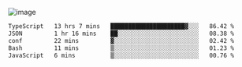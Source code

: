 ![image](https://github-profile-trophy.vercel.app/?username=CMOISDEAD&theme=darkhub&row=1&no-frame=true&margin-w=15&margin-h=15)
<!--START_SECTION:waka-->

```txt
TypeScript   13 hrs 7 mins   █████████████████████▓░░░   86.42 %
JSON         1 hr 16 mins    ██░░░░░░░░░░░░░░░░░░░░░░░   08.38 %
conf         22 mins         ▓░░░░░░░░░░░░░░░░░░░░░░░░   02.42 %
Bash         11 mins         ▒░░░░░░░░░░░░░░░░░░░░░░░░   01.23 %
JavaScript   6 mins          ▒░░░░░░░░░░░░░░░░░░░░░░░░   00.76 %
```

<!--END_SECTION:waka--> 
